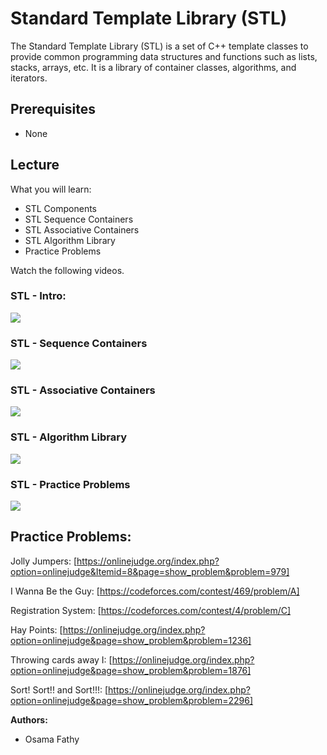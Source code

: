 # Standard Template Library (STL)

The Standard Template Library (STL) is a set of C++ template classes to provide common programming data structures and functions such as lists, stacks, arrays, etc. It is a library of container classes, algorithms, and iterators.

## Prerequisites
* None

## Lecture 

What you will learn:
- STL Components
- STL Sequence Containers
- STL Associative Containers
- STL Algorithm Library
- Practice Problems

Watch the following videos.

### STL - Intro:
[![](https://img.youtube.com/vi/RR3loX9h2p4/mq1.jpg)](https://www.youtube.com/watch?v=RR3loX9h2p4)

### STL - Sequence Containers
[![](https://img.youtube.com/vi/vRiLGeCHswE/mq1.jpg)](https://www.youtube.com/watch?v=vRiLGeCHswE)

### STL - Associative Containers
[![](https://img.youtube.com/vi/cUi9AZSyexU/mq1.jpg)](https://www.youtube.com/watch?v=cUi9AZSyexU)

### STL - Algorithm Library
[![](https://img.youtube.com/vi/lq_VcPxadD8/mq1.jpg)](https://www.youtube.com/watch?v=lq_VcPxadD8)

### STL - Practice Problems
[![](https://img.youtube.com/vi/ADpS--CYrx0/mq1.jpg)](https://www.youtube.com/watch?v=ADpS--CYrx0)


## Practice Problems:

Jolly Jumpers: [https://onlinejudge.org/index.php?option=onlinejudge&Itemid=8&page=show_problem&problem=979]

I Wanna Be the Guy:  [https://codeforces.com/contest/469/problem/A]

Registration System: [https://codeforces.com/contest/4/problem/C]

Hay Points: [https://onlinejudge.org/index.php?option=onlinejudge&page=show_problem&problem=1236]

Throwing cards away I: [https://onlinejudge.org/index.php?option=onlinejudge&page=show_problem&problem=1876]

Sort! Sort!! and Sort!!!: [https://onlinejudge.org/index.php?option=onlinejudge&page=show_problem&problem=2296]


**Authors:**
* Osama Fathy